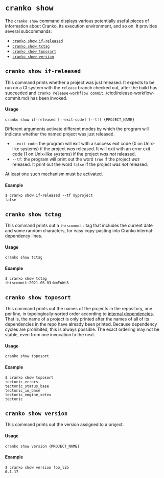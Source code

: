 # `cranko show`

The `cranko show` command displays various potentially useful pieces of
information about Cranko, its execution environment, and so on. It provides
several subcommands:

- [`cranko show if-released`](#cranko-show-if-released)
- [`cranko show tctag`](#cranko-show-tctag)
- [`cranko show toposort`](#cranko-show-toposort)
- [`cranko show version`](#cranko-show-version)


## `cranko show if-released`

This command prints whether a project was just released. It expects to be run on
a CI system with the `release` branch checked out, after the build has succeeded
and [`cranko release-workflow commit`]()../cicd/release-workflow-commit.md) has
been invoked.

#### Usage

```
cranko show if-released [--exit-code] [--tf] {PROJECT_NAME}
```

Different arguments activate different modes by which the program will indicate
whether the named project was just released.

- `--exit-code`: the program will exit with a success exit code (0 on Unix-like
  systems) if the project *was* released. It will exit with an error exit code
  (1 on Unix-like systems) if the project *was not* released.
- `--tf`: the program will print out the word `true` if the project *was*
  released. It print out the word `false` if the project *was not* released.

At least one such mechanism must be activated.

#### Example

```shell
$ cranko show if-released --tf myproject
false
```

## `cranko show tctag`

This command prints out a `thiscommit:` tag that includes the current date and
some random characters, for easy copy-pasting into Cranko internal-dependency
lines.

#### Usage

```
cranko show tctag
```

#### Example

```shell
$ cranko show tctag
thiscommit:2021-06-03:NmEuWn3
```

## `cranko show toposort`

This command prints out the names of the projects in the repository, one per
line, in topologically-sorted order according to
[internal dependencies](../../concepts/internal-dependencies.md). That is,
the name of a project is only printed after the names of all of its dependencies
in the repo have already been printed. Because dependency cycles are prohibited,
this is always possible. The exact ordering may not be stable, even from one
invocation to the next.

#### Usage

```
cranko show toposort
```

#### Example

```shell
$ cranko show toposort
tectonic_errors
tectonic_status_base
tectonic_io_base
tectonic_engine_xetex
tectonic
```

## `cranko show version`

This command prints out the version assigned to a project.

#### Usage

```
cranko show version {PROJECT_NAME}
```

#### Example

```shell
$ cranko show version foo_lib
0.1.17
```
